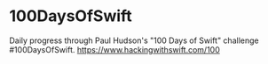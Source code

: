 # 100DaysOfSwift
Daily progress through Paul Hudson's "100 Days of Swift" challenge #100DaysOfSwift. https://www.hackingwithswift.com/100
